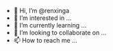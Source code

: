 - 👋 Hi, I’m @renxinga
- 👀 I’m interested in ...
- 🌱 I’m currently learning ...
- 💞️ I’m looking to collaborate on ...
- 📫 How to reach me ...

<!---
renxinga/renxinga is a ✨ special ✨ repository because its `README.md` (this file) appears on your GitHub profile.
You can click the Preview link to take a look at your changes.
--->

